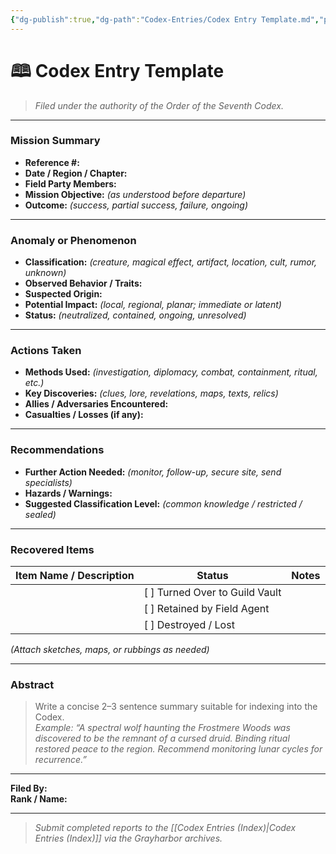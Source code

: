 ```yaml
---
{"dg-publish":true,"dg-path":"Codex-Entries/Codex Entry Template.md","permalink":"/codex-entries/codex-entry-template/","title":"Codex Entry Template","tags":["template","codex"],"dgShowFileTree":true}
---
```



# 🕮 Codex Entry Template

> *Filed under the authority of the Order of the Seventh Codex.*

---

### **Mission Summary**
- **Reference #:**  
- **Date / Region / Chapter:**  
- **Field Party Members:**  
- **Mission Objective:** _(as understood before departure)_  
- **Outcome:** _(success, partial success, failure, ongoing)_  

---

### **Anomaly or Phenomenon**
- **Classification:** _(creature, magical effect, artifact, location, cult, rumor, unknown)_  
- **Observed Behavior / Traits:**  
- **Suspected Origin:**  
- **Potential Impact:** _(local, regional, planar; immediate or latent)_  
- **Status:** _(neutralized, contained, ongoing, unresolved)_  

---

### **Actions Taken**
- **Methods Used:** _(investigation, diplomacy, combat, containment, ritual, etc.)_  
- **Key Discoveries:** _(clues, lore, revelations, maps, texts, relics)_  
- **Allies / Adversaries Encountered:**  
- **Casualties / Losses (if any):**  

---

### **Recommendations**
- **Further Action Needed:** _(monitor, follow-up, secure site, send specialists)_  
- **Hazards / Warnings:**  
- **Suggested Classification Level:** _(common knowledge / restricted / sealed)_  

---

### **Recovered Items**

| Item Name / Description | Status                         | Notes |
| ----------------------- | ------------------------------ | ----- |
|                         | [ ] Turned Over to Guild Vault |       |
|                         | [ ] Retained by Field Agent    |       |
|                         | [ ] Destroyed / Lost           |       |

_(Attach sketches, maps, or rubbings as needed)_

---

### **Abstract**
> Write a concise 2–3 sentence summary suitable for indexing into the Codex.  
> _Example: “A spectral wolf haunting the Frostmere Woods was discovered to be the remnant of a cursed druid. Binding ritual restored peace to the region. Recommend monitoring lunar cycles for recurrence.”_

---

**Filed By:**  
**Rank / Name:**

---

> _Submit completed reports to the [[Codex Entries (Index)\|Codex Entries (Index)]] via the Grayharbor archives._
